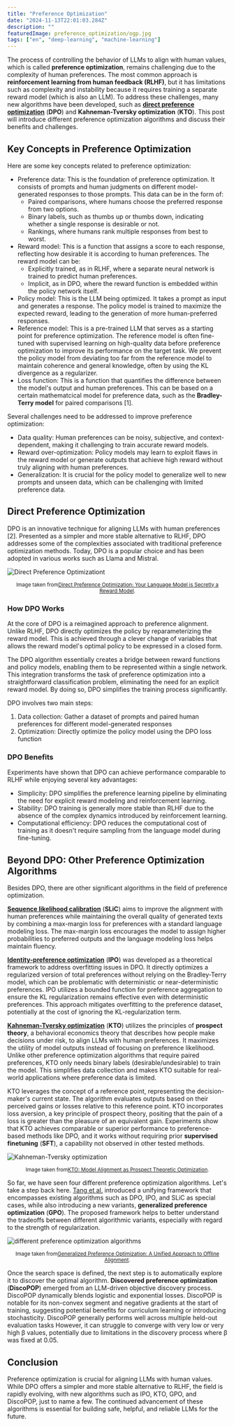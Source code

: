 ```yaml
---
title: "Preference Optimization"
date: "2024-11-13T22:01:03.284Z"
description: ""
featuredImage: preference_optimization/ogp.jpg
tags: ["en", "deep-learning", "machine-learning"]
---
```


The process of controlling the behavior of LLMs to align with human values, which is called **preference optimization**, remains challenging due to the complexity of human preferences. The most common approach is **reinforcement learning from human feedback (RLHF)**, but it has limitations such as complexity and instability because it requires training a separate reward model (which is also an LLM). To address these challenges, many new algorithms have been developed, such as [**direct preference optimization**](https://arxiv.org/abs/2305.18290) (**DPO**) and **Kahneman-Tversky optimization** (**KTO**). This post will introduce different preference optimization algorithms and discuss their benefits and challenges.

## Key Concepts in Preference Optimization

Here are some key concepts related to preference optimization:

- Preference data: This is the foundation of preference optimization. It consists of prompts and human judgments on different model-generated responses to those prompts. This data can be in the form of:
  - Paired comparisons, where humans choose the preferred response from two options.
  - Binary labels, such as thumbs up or thumbs down, indicating whether a single response is desirable or not.
  - Rankings, where humans rank multiple responses from best to worst.
- Reward model: This is a function that assigns a score to each response, reflecting how desirable it is according to human preferences. The reward model can be:
  - Explicitly trained, as in RLHF, where a separate neural network is trained to predict human preferences.
  - Implicit, as in DPO, where the reward function is embedded within the policy network itself.
- Policy model: This is the LLM being optimized. It takes a prompt as input and generates a response. The policy model is trained to maximize the expected reward, leading to the generation of more human-preferred responses.
- Reference model: This is a pre-trained LLM that serves as a starting point for preference optimization. The reference model is often fine-tuned with supervised learning on high-quality data before preference optimization to improve its performance on the target task. We prevent the policy model from deviating too far from the reference model to maintain coherence and general knowledge, often by using the KL divergence as a regularizer.
- Loss function: This is a function that quantifies the difference between the model's output and human preferences. This can be based on a certain mathematcical model for preference data, such as the **Bradley-Terry model** for paired comparisons [1].

Several challenges need to be addressed to improve preference optimization:

- Data quality: Human preferences can be noisy, subjective, and context-dependent, making it challenging to train accurate reward models.
- Reward over-optimization: Policy models may learn to exploit flaws in the reward model or generate outputs that achieve high reward without truly aligning with human preferences.
- Generalization: It is crucial for the policy model to generalize well to new prompts and unseen data, which can be challenging with limited preference data.

## Direct Preference Optimization

DPO is an innovative technique for aligning LLMs with human preferences [2]. Presented as a simpler and more stable alternative to RLHF, DPO addresses some of the complexities associated with traditional preference optimization methods. Today, DPO is a popular choice and has been adopted in various works such as Llama and Mistral.

![Direct Preference Optimizationt](dpo.png)

<div style="text-align: center;"><small>Image taken from<a href="https://arxiv.org/abs/2305.18290">Direct Preference Optimization: Your Language Model is Secretly a Reward Model</a>.</small></div>

### How DPO Works

At the core of DPO is a reimagined approach to preference alignment. Unlike RLHF, DPO directly optimizes the policy by reparameterizing the reward model. This is achieved through a clever change of variables that allows the reward model's optimal policy to be expressed in a closed form.

The DPO algorithm essentially creates a bridge between reward functions and policy models, enabling them to be represented within a single network. This integration transforms the task of preference optimization into a straightforward classification problem, eliminating the need for an explicit reward model. By doing so, DPO simplifies the training process significantly.

DPO involves two main steps:

1. Data collection: Gather a dataset of prompts and paired human preferences for different model-generated responses
2. Optimization: Directly optimize the policy model using the DPO loss function

### DPO Benefits

Experiments have shown that DPO can achieve performance comparable to RLHF while enjoying several key advantages:

- Simplicity: DPO simplifies the preference learning pipeline by eliminating the need for explicit reward modeling and reinforcement learning.
- Stability: DPO training is generally more stable than RLHF due to the absence of the complex dynamics introduced by reinforcement learning.
- Computational efficiency: DPO reduces the computational cost of training as it doesn't require sampling from the language model during fine-tuning.

## Beyond DPO: Other Preference Optimization Algorithms

Besides DPO, there are other significant algorithms in the field of preference optimization.

[**Sequence likelihood calibration**](https://arxiv.org/abs/2210.00045) (**SLiC**) aims to improve the alignment with human preferences while maintaining the overall quality of generated texts by combining a max-margin loss for preferences with a standard language modeling loss. The max-margin loss encourages the model to assign higher probabilities to preferred outputs and the language modeling loss helps maintain fluency.

[**Identity-preference optimization**](https://arxiv.org/abs/2310.12036) (**IPO**) was developed as a theoretical framework to address overfitting issues in DPO. It directly optimizes a regularized version of total preferences without relying on the Bradley-Terry model, which can be problematic with deterministic or near-deterministic preferences. IPO utilizes a bounded function for preference aggregation to ensure the KL regularization remains effective even with deterministic preferences. This approach mitigates overfitting to the preference dataset, potentially at the cost of ignoring the KL-regularization term.

[**Kahneman-Tversky optimization**](https://arxiv.org/abs/2402.01306) (**KTO**) utilizes the principles of **prospect theory**, a behavioral economics theory that describes how people make decisions under risk, to align LLMs with human preferences. It maximizes the utility of model outputs instead of focusing on preference likelihood. Unlike other preference optimization algorithms that require paired preferences, KTO only needs binary labels (desirable/undesirable) to train the model. This simplifies data collection and makes KTO suitable for real-world applications where preference data is limited.

KTO leverages the concept of a reference point, representing the decision-maker's current state. The algorithm evaluates outputs based on their perceived gains or losses relative to this reference point. KTO incorporates loss aversion, a key principle of prospect theory, positing that the pain of a loss is greater than the pleasure of an equivalent gain. Experiments show that KTO achieves comparable or superior performance to preference-based methods like DPO, and it works without requiring prior **supervised finetuning** (**SFT**), a capability not observed in other tested methods.

![Kahneman-Tversky optimization](kto.png)

<div style="text-align: center;"><small>Image taken from<a href=https://arxiv.org/abs/2402.01306v3">KTO: Model Alignment as Prospect Theoretic Optimization</a>.</small></div>

So far, we have seen four different preference optimization algorithms. Let's take a step back here. [Tang et al.](https://arxiv.org/abs/2402.05749v2) introduced a unifying framework that encompasses existing algorithms such as DPO, IPO, and SLiC as special cases, while also introducing a new variants, **generalized preference optimization** (**GPO**). The proposed framework helps to better understand the tradeoffs between different algorithmic variants, especially with regard to the strength of regularization.

![different preference optimization algorithms](gpo.png)

<div style="text-align: center;"><small>Image taken from<a href="https://arxiv.org/abs/2402.05749v2">Generalized Preference Optimization: A Unified Approach to Offline Alignment</a>.</small></div>

Once the search space is defined, the next step is to automatically explore it to discover the optimal algorithm. **Discovered preference optimization** (**DiscoPOP**) emerged from an LLM-driven objective discovery process. DiscoPOP dynamically blends logistic and exponential losses. DiscoPOP is notable for its non-convex segment and negative gradients at the start of training, suggesting potential benefits for curriculum learning or introducing stochasticity. DiscoPOP generally performs well across multiple held-out evaluation tasks However, it can struggle to converge with very low or very high β values, potentially due to limitations in the discovery process where β was fixed at 0.05.

## Conclusion

Preference optimization is crucial for aligning LLMs with human values. While DPO offers a simpler and more stable alternative to RLHF, the field is rapidly evolving, with new algorithms such as IPO, KTO, GPO, and DiscoPOP, just to name a few. The continued advancement of these algorithms is essential for building safe, helpful, and reliable LLMs for the future.

[^1]: This blog covered the Bradley-Terry model in [a previous post](https://hippocampus-garden.com/elo_vs_bt/).

[^2]: This blog covered DPO in [a previous post](https://hippocampus-garden.com/tiny_llama_dpo_lora/).

[^3]: This blog covered KTO in [a previous post](https://hippocampus-garden.com/tiny_llama_kto_lora/).

